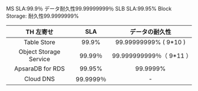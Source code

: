 MS SLA:99.9％ データ耐久性99.99999999％
SLB SLA:99.95%
Block Storage: 耐久性99.9999999%

| TH 左寄せ | SLA | データの耐久性 |
| :---: | :---: | :---: |
| Table Store | 99.9% | 99.99999999% ( 9*10 ) |
|Object Storage Service|99.99％|99.999999999％（ 9*11 ）|
|ApsaraDB for RDS|99.95%|99.9999%|
|Cloud DNS|99.9999％|-|
